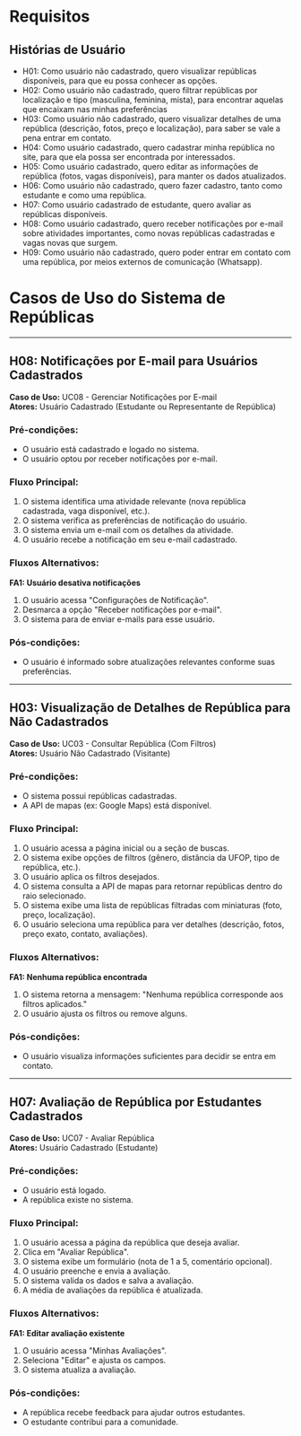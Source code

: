 
# Requisitos
## Histórias de Usuário
* H01: Como usuário não cadastrado, quero visualizar repúblicas disponíveis, para que eu possa conhecer as opções.
* H02: Como usuário não cadastrado, quero filtrar repúblicas por localização e tipo (masculina, feminina, mista), para encontrar aquelas que encaixam nas minhas preferências
* H03: Como usuário não cadastrado, quero visualizar detalhes de uma república (descrição, fotos, preço e localização), para saber se vale a pena entrar em contato.
* H04: Como usuário cadastrado, quero cadastrar minha república no site, para que ela possa ser encontrada por interessados.
* H05: Como usuário cadastrado, quero editar as informações de república (fotos, vagas disponíveis), para manter os dados atualizados.
* H06: Como usuário não cadastrado, quero fazer cadastro, tanto como estudante e como uma república.
* H07: Como usuário cadastrado de estudante, quero avaliar as repúblicas disponíveis.
* H08: Como usuário cadastrado, quero receber notificações por e-mail sobre atividades importantes, como novas repúblicas cadastradas e vagas novas que surgem.
* H09: Como usuário não cadastrado, quero poder entrar em contato com uma república, por meios externos de comunicação (Whatsapp).


# Casos de Uso do Sistema de Repúblicas

---

## H08: Notificações por E-mail para Usuários Cadastrados

**Caso de Uso:** UC08 - Gerenciar Notificações por E-mail  
**Atores:** Usuário Cadastrado (Estudante ou Representante de República)  

### Pré-condições:
- O usuário está cadastrado e logado no sistema.
- O usuário optou por receber notificações por e-mail.

### Fluxo Principal:
1. O sistema identifica uma atividade relevante (nova república cadastrada, vaga disponível, etc.).
2. O sistema verifica as preferências de notificação do usuário.
3. O sistema envia um e-mail com os detalhes da atividade.
4. O usuário recebe a notificação em seu e-mail cadastrado.

### Fluxos Alternativos:

**FA1: Usuário desativa notificações**  
1. O usuário acessa "Configurações de Notificação".  
2. Desmarca a opção "Receber notificações por e-mail".  
3. O sistema para de enviar e-mails para esse usuário.

### Pós-condições:
- O usuário é informado sobre atualizações relevantes conforme suas preferências.

---

## H03: Visualização de Detalhes de República para Não Cadastrados

**Caso de Uso:** UC03 - Consultar República (Com Filtros)  
**Atores:** Usuário Não Cadastrado (Visitante)  

### Pré-condições:
- O sistema possui repúblicas cadastradas.
- A API de mapas (ex: Google Maps) está disponível.

### Fluxo Principal:
1. O usuário acessa a página inicial ou a seção de buscas.
2. O sistema exibe opções de filtros (gênero, distância da UFOP, tipo de república, etc.).
3. O usuário aplica os filtros desejados.
4. O sistema consulta a API de mapas para retornar repúblicas dentro do raio selecionado.
5. O sistema exibe uma lista de repúblicas filtradas com miniaturas (foto, preço, localização).
6. O usuário seleciona uma república para ver detalhes (descrição, fotos, preço exato, contato, avaliações).

### Fluxos Alternativos:

**FA1: Nenhuma república encontrada**  
1. O sistema retorna a mensagem: "Nenhuma república corresponde aos filtros aplicados."  
2. O usuário ajusta os filtros ou remove alguns.

### Pós-condições:
- O usuário visualiza informações suficientes para decidir se entra em contato.

---

## H07: Avaliação de República por Estudantes Cadastrados

**Caso de Uso:** UC07 - Avaliar República  
**Atores:** Usuário Cadastrado (Estudante)  

### Pré-condições:
- O usuário está logado.
- A república existe no sistema.

### Fluxo Principal:
1. O usuário acessa a página da república que deseja avaliar.
2. Clica em "Avaliar República".
3. O sistema exibe um formulário (nota de 1 a 5, comentário opcional).
4. O usuário preenche e envia a avaliação.
5. O sistema valida os dados e salva a avaliação.
6. A média de avaliações da república é atualizada.

### Fluxos Alternativos:

**FA1: Editar avaliação existente**  
1. O usuário acessa "Minhas Avaliações".  
2. Seleciona "Editar" e ajusta os campos.  
3. O sistema atualiza a avaliação.

### Pós-condições:
- A república recebe feedback para ajudar outros estudantes.
- O estudante contribui para a comunidade.



